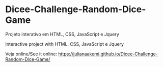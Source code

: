 # Dicee-Challenge-Random-Dice-Game

Projeto interativo em HTML, CSS, JavaScript e Jquery

Interactive project with HTML, CSS, JavaScript e Jquery

Veja online/See it online: https://julianaakemi.github.io/Dicee-Challenge-Random-Dice-Game/
